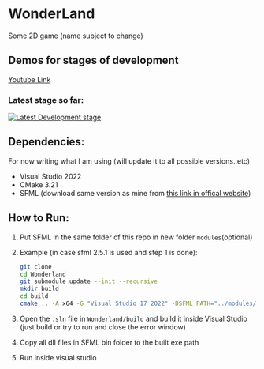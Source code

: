 # WonderLand
Some 2D game (name subject to change)

## Demos for stages of development
[Youtube Link](https://www.youtube.com/playlist?list=PLgAAHVNxxjaW3VWccW8dsZ5yQXRceOENX)
### Latest stage so far:
[![Latest Development stage](https://img.youtube.com/vi/AhIvYpkW04c/0.jpg)](https://www.youtube.com/watch?v=AhIvYpkW04c)
## Dependencies:
For now writing what I am using (will update it to all possible versions..etc)
* Visual Studio 2022
* CMake 3.21
* SFML (download same version as mine from [this link in offical website](https://www.sfml-dev.org/files/SFML-2.5.1-windows-vc15-64-bit.zip))


## How to Run:
1. Put SFML in the same folder of this repo in new folder `modules`(optional)
2. Example (in case sfml 2.5.1 is used and step 1 is done):
    ```bash
    git clone 
    cd Wonderland
    git submodule update --init --recursive
    mkdir build
    cd build
    cmake .. -A x64 -G "Visual Studio 17 2022" -DSFML_PATH="../modules/SFML-2.5.1"
    ```

3. Open the `.sln` file in `Wonderland/build` and build it inside Visual Studio (just build or try to run and close the error window)
4. Copy all dll files in SFML bin folder to the built exe path
5. Run inside visual studio
